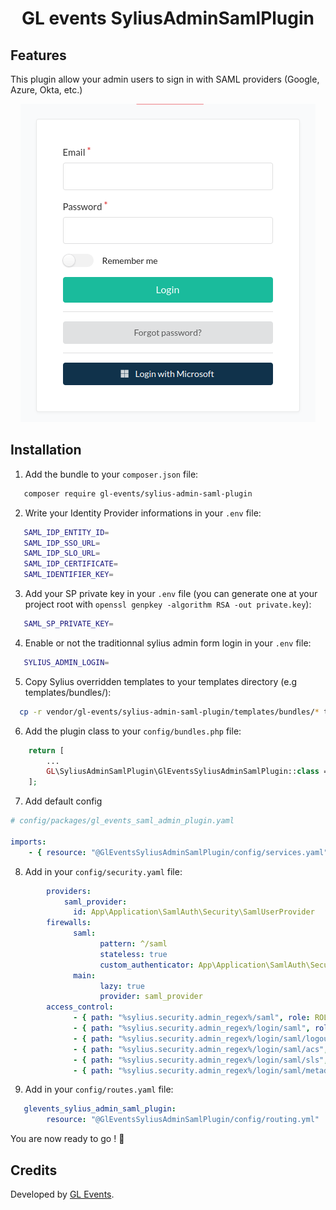 <h1 align="center">GL events SyliusAdminSamlPlugin</h1>


## Features

This plugin allow your admin users to sign in with SAML providers (Google, Azure, Okta, etc.)

<p align="center">
    <img src="docs/login.png" alt="Form admin login" />
</p>

## Installation

1. Add the bundle to your `composer.json` file:
 ```bash
    composer require gl-events/sylius-admin-saml-plugin
  ```
2. Write your Identity Provider informations in your `.env` file:
 ```bash
    SAML_IDP_ENTITY_ID=
    SAML_IDP_SSO_URL=
    SAML_IDP_SLO_URL=
    SAML_IDP_CERTIFICATE=
    SAML_IDENTIFIER_KEY=
```
3. Add your SP private key in your `.env` file (you can generate one at your project root with `openssl genpkey -algorithm RSA -out private.key`):
 ```bash
    SAML_SP_PRIVATE_KEY=
```
4. Enable or not the traditionnal sylius admin form login in your `.env` file:
 ```bash
    SYLIUS_ADMIN_LOGIN=
```

5. Copy Sylius overridden templates to your templates directory (e.g templates/bundles/):

```bash
  cp -r vendor/gl-events/sylius-admin-saml-plugin/templates/bundles/* templates/bundles/
```

6. Add the plugin class to your `config/bundles.php` file:
    
```php
    return [
        ...
        GL\SyliusAdminSamlPlugin\GlEventsSyliusAdminSamlPlugin::class => ['all' => true],
    ];
```
7. Add default config

```yaml
# config/packages/gl_events_saml_admin_plugin.yaml

imports:
    - { resource: "@GlEventsSyliusAdminSamlPlugin/config/services.yaml" }


```

8. Add in your `config/security.yaml` file:

```yaml
        providers:
            saml_provider:
              id: App\Application\SamlAuth\Security\SamlUserProvider
        firewalls:
              saml:
                    pattern: ^/saml
                    stateless: true
                    custom_authenticator: App\Application\SamlAuth\Security\SamlAuthenticator
              main:
                    lazy: true
                    provider: saml_provider
        access_control:
              - { path: "%sylius.security.admin_regex%/saml", role: ROLE_SUPER_ADMIN }
              - { path: "%sylius.security.admin_regex%/login/saml", role: PUBLIC_ACCESS }
              - { path: "%sylius.security.admin_regex%/login/saml/logout", role: PUBLIC_ACCESS }
              - { path: "%sylius.security.admin_regex%/login/saml/acs", role: PUBLIC_ACCESS }
              - { path: "%sylius.security.admin_regex%/login/saml/sls", role: PUBLIC_ACCESS }
              - { path: "%sylius.security.admin_regex%/login/saml/metadata", role: PUBLIC_ACCESS }

```

9. Add in your `config/routes.yaml` file:

```yaml
   glevents_sylius_admin_saml_plugin:
        resource: "@GlEventsSyliusAdminSamlPlugin/config/routing.yml"
```
You are now ready to go  ! 🚀

## Credits

Developed by [GL Events](https://gl-events.com/).
